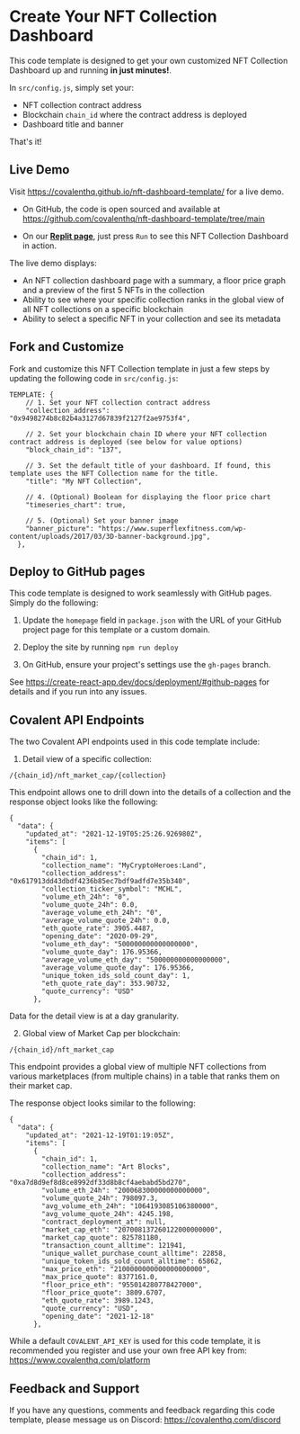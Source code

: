 # Create Your NFT Collection Dashboard
This code template is designed to get your own customized NFT Collection Dashboard up and running **in just minutes!**.

In `src/config.js`, simply set your:
- NFT collection contract address
- Blockchain `chain_id` where the contract address is deployed
- Dashboard title and banner

That's it!

## Live Demo
Visit https://covalenthq.github.io/nft-dashboard-template/ for a live demo. 

* On GitHub, the code is open sourced and available at https://github.com/covalenthq/nft-dashboard-template/tree/main

* On our [**Replit page**](https://replit.com/@Covalent-Templates/NFT-Collection-Dashboard-Template?v=1), just press `Run` to see this NFT Collection Dashboard in action.

The live demo displays:
* An NFT collection dashboard page with a summary, a floor price graph and a preview of the first 5 NFTs in the collection 
* Ability to see where your specific collection ranks in the global view of all NFT collections on a specific blockchain
* Ability to select a specific NFT in your collection and see its metadata

## Fork and Customize
Fork and customize this NFT Collection template in just a few steps by updating the following code in `src/config.js`:

```
TEMPLATE: {
    // 1. Set your NFT collection contract address
    "collection_address": "0x9498274b8c82b4a3127d67839f2127f2ae9753f4",

    // 2. Set your blockchain chain ID where your NFT collection contract address is deployed (see below for value options)
    "block_chain_id": "137",

    // 3. Set the default title of your dashboard. If found, this template uses the NFT Collection name for the title.
    "title": "My NFT Collection",

    // 4. (Optional) Boolean for displaying the floor price chart
    "timeseries_chart": true,

    // 5. (Optional) Set your banner image
    "banner_picture": "https://www.superflexfitness.com/wp-content/uploads/2017/03/3D-banner-background.jpg",
  },
```

## Deploy to GitHub pages
This code template is designed to work seamlessly with GitHub pages. Simply do the following:

1. Update the `homepage` field in `package.json` with the URL of your GitHub project page for this template or a custom domain. 

2. Deploy the site by running `npm run deploy`

3. On GitHub, ensure your project's settings use the `gh-pages` branch. 

See https://create-react-app.dev/docs/deployment/#github-pages for details and if you run into any issues. 


## Covalent API Endpoints
The two Covalent API endpoints used in this code template include:

1. Detail view of a specific collection:

`/{chain_id}/nft_market_cap/{collection}`

This endpoint allows one to drill down into the details of a collection and the response object looks like the following:
```
{
  "data": {
    "updated_at": "2021-12-19T05:25:26.926980Z",
    "items": [
      {
        "chain_id": 1,
        "collection_name": "MyCryptoHeroes:Land",
        "collection_address": "0x617913dd43dbdf4236b85ec7bdf9adfd7e35b340",
        "collection_ticker_symbol": "MCHL",
        "volume_eth_24h": "0",
        "volume_quote_24h": 0.0,
        "average_volume_eth_24h": "0",
        "average_volume_quote_24h": 0.0,
        "eth_quote_rate": 3905.4487,
        "opening_date": "2020-09-29",
        "volume_eth_day": "500000000000000000",
        "volume_quote_day": 176.95366,
        "average_volume_eth_day": "500000000000000000",
        "average_volume_quote_day": 176.95366,
        "unique_token_ids_sold_count_day": 1,
        "eth_quote_rate_day": 353.90732,
        "quote_currency": "USD"
      },
```
Data for the detail view is at a day granularity. 


2. Global view of Market Cap per blockchain:

`/{chain_id}/nft_market_cap`

This endpoint provides a global view of multiple NFT collections from various marketplaces (from multiple chains) in a table that ranks them on their market cap.

The response object looks similar to the following:
```
{
  "data": {
    "updated_at": "2021-12-19T01:19:05Z",
    "items": [
      {
        "chain_id": 1,
        "collection_name": "Art Blocks",
        "collection_address": "0xa7d8d9ef8d8ce8992df33d8b8cf4aebabd5bd270",
        "volume_eth_24h": "200068300000000000000",
        "volume_quote_24h": 798097.3,
        "avg_volume_eth_24h": "1064193085106380000",
        "avg_volume_quote_24h": 4245.198,
        "contract_deployment_at": null,
        "market_cap_eth": "207008137260122000000000",
        "market_cap_quote": 825781180,
        "transaction_count_alltime": 121941,
        "unique_wallet_purchase_count_alltime": 22858,
        "unique_token_ids_sold_count_alltime": 65862,
        "max_price_eth": "2100000000000000000000",
        "max_price_quote": 8377161.0,
        "floor_price_eth": "955014280778427000",
        "floor_price_quote": 3809.6707,
        "eth_quote_rate": 3989.1243,
        "quote_currency": "USD",
        "opening_date": "2021-12-18"
      },
```

While a default `COVALENT_API_KEY` is used for this code template, it is recommended you register and use your own free API key from: https://www.covalenthq.com/platform

## Feedback and Support

If you have any questions, comments and feedback regarding this code template, please message us on Discord: https://covalenthq.com/discord
